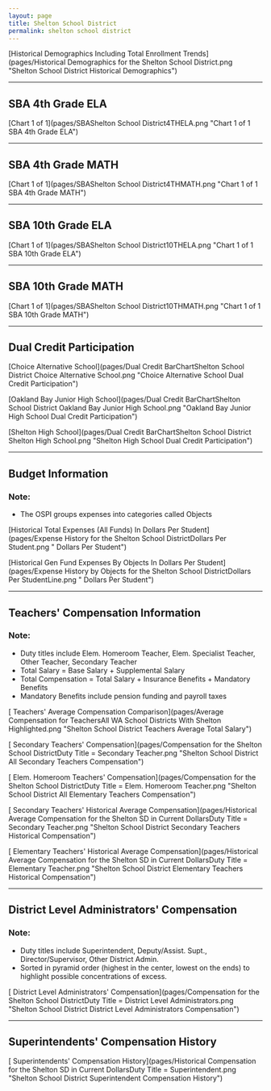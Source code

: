 ```yaml
---
layout: page
title: Shelton School District
permalink: shelton school district
---
```



[Historical Demographics Including Total Enrollment Trends](pages/Historical Demographics for the Shelton School District.png "Shelton School District Historical Demographics")

___

## SBA 4th Grade ELA

[Chart 1 of 1](pages/SBAShelton School District4THELA.png "Chart 1 of 1 SBA 4th Grade ELA")


___

## SBA 4th Grade MATH

[Chart 1 of 1](pages/SBAShelton School District4THMATH.png "Chart 1 of 1 SBA 4th Grade MATH")


___

## SBA 10th Grade ELA

[Chart 1 of 1](pages/SBAShelton School District10THELA.png "Chart 1 of 1 SBA 10th Grade ELA")


___

## SBA 10th Grade MATH

[Chart 1 of 1](pages/SBAShelton School District10THMATH.png "Chart 1 of 1 SBA 10th Grade MATH")


___

## Dual Credit Participation

[Choice Alternative School](pages/Dual Credit BarChartShelton School District Choice Alternative School.png "Choice Alternative School Dual Credit Participation")

[Oakland Bay Junior High School](pages/Dual Credit BarChartShelton School District Oakland Bay Junior High School.png "Oakland Bay Junior High School Dual Credit Participation")

[Shelton High School](pages/Dual Credit BarChartShelton School District Shelton High School.png "Shelton High School Dual Credit Participation")


___

## Budget Information
### Note:
- The OSPI groups expenses into categories called Objects

[Historical Total Expenses (All Funds) In Dollars Per Student](pages/Expense History for the Shelton School DistrictDollars Per Student.png " Dollars Per Student")

[Historical Gen Fund Expenses By Objects In Dollars Per Student](pages/Expense History by Objects for the Shelton School DistrictDollars Per StudentLine.png " Dollars Per Student")


___

## Teachers' Compensation Information
### Note:
- Duty titles include Elem. Homeroom Teacher, Elem. Specialist Teacher, Other Teacher, Secondary Teacher
- Total Salary = Base Salary + Supplemental Salary
- Total Compensation = Total Salary + Insurance Benefits + Mandatory Benefits
- Mandatory Benefits include pension funding and payroll taxes

[ Teachers' Average Compensation Comparison](pages/Average Compensation for TeachersAll WA School Districts With Shelton Highlighted.png "Shelton School District Teachers Average Total Salary")

[ Secondary Teachers' Compensation](pages/Compensation for the Shelton School DistrictDuty Title = Secondary Teacher.png "Shelton School District All Secondary Teachers Compensation")

[ Elem. Homeroom Teachers' Compensation](pages/Compensation for the Shelton School DistrictDuty Title = Elem. Homeroom Teacher.png "Shelton School District All Elementary Teachers Compensation")

[ Secondary Teachers' Historical Average Compensation](pages/Historical Average Compensation for the Shelton SD in Current DollarsDuty Title = Secondary Teacher.png "Shelton School District Secondary Teachers Historical Compensation")

[ Elementary Teachers' Historical Average Compensation](pages/Historical Average Compensation for the Shelton SD in Current DollarsDuty Title = Elementary Teacher.png "Shelton School District Elementary Teachers Historical Compensation")


___

## District Level Administrators' Compensation

### Note:
- Duty titles include Superintendent, Deputy/Assist. Supt., Director/Supervisor, Other District Admin.
- Sorted in pyramid order (highest in the center, lowest on the ends) to highlight possible concentrations of excess.

[ District Level Administrators' Compensation](pages/Compensation for the Shelton School DistrictDuty Title = District Level Administrators.png "Shelton School District District Level Administrators Compensation")


___

## Superintendents' Compensation History

[ Superintendents' Compensation History](pages/Historical Compensation for the Shelton SD in Current DollarsDuty Title = Superintendent.png "Shelton School District Superintendent Compensation History")

